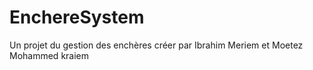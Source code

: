 # EnchereSystem
Un projet du gestion des enchères créer par Ibrahim Meriem et Moetez Mohammed kraiem
